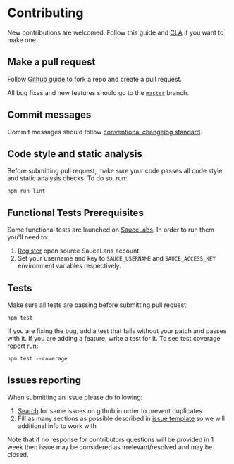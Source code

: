 # Contributing

New contributions are welcomed. Follow this guide and [CLA](CLA.md) if you want to make one.

## Make a pull request

Follow [Github guide](https://help.github.com/articles/creating-a-pull-request) to fork a repo
and create a pull request.

All bug fixes and new features should go to the [`master`](https://github.com/gemini-testing/gemini/tree/master) branch.

## Commit messages

Commit messages should follow [conventional changelog
standard](https://github.com/bcoe/conventional-changelog-standard/blob/master/convention.md).

## Code style and static analysis

Before submitting pull request, make sure your code passes all code style and static analysis checks.
To do so, run:

```
npm run lint
```

## Functional Tests Prerequisites

Some functional tests are launched on [SauceLabs](https://saucelabs.com).
In order to run them you'll need to:

1. [Register](https://saucelabs.com/opensauce/) open source SauceLans account.
2. Set your username and key to `SAUCE_USERNAME` and `SAUCE_ACCESS_KEY` environment
   variables respectively.

## Tests

Make sure all tests are passing before submitting pull request:

```
npm test
```

If you are fixing the bug, add a test that fails without your patch and passes with it. If you are
adding a feature, write a test for it. To see test coverage report run:

```
npm test --coverage
```

## Issues reporting

When submitting an issue please do following:

1. [Search](https://github.com/gemini-testing/gemini/issues) for same issues on github in order to prevent duplicates
2. Fill as many sections as possible described in [issue template](https://github.com/gemini-testing/gemini/blob/master/ISSUE_TEMPLATE.md) so we will additional info to work with

Note that if no response for contributors questions will be provided in 1 week then issue may be considered as irrelevant/resolved and may be closed.
